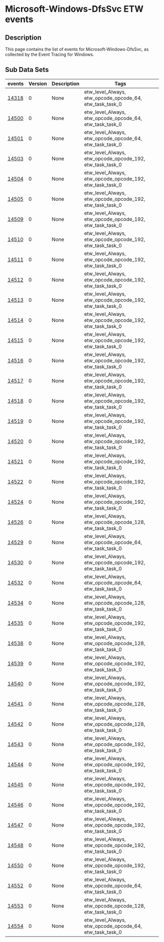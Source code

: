 # Microsoft-Windows-DfsSvc ETW events

## Description
This page contains the list of events for Microsoft-Windows-DfsSvc, as collected by the Event Tracing for Windows.

## Sub Data Sets
|events|Version|Description|Tags|
|---|---|---|---|
|[14318](events/event-14318.md)|0|None|etw_level_Always, etw_opcode_opcode_64, etw_task_task_0|
|[14500](events/event-14500.md)|0|None|etw_level_Always, etw_opcode_opcode_64, etw_task_task_0|
|[14501](events/event-14501.md)|0|None|etw_level_Always, etw_opcode_opcode_64, etw_task_task_0|
|[14503](events/event-14503.md)|0|None|etw_level_Always, etw_opcode_opcode_192, etw_task_task_0|
|[14504](events/event-14504.md)|0|None|etw_level_Always, etw_opcode_opcode_192, etw_task_task_0|
|[14505](events/event-14505.md)|0|None|etw_level_Always, etw_opcode_opcode_192, etw_task_task_0|
|[14509](events/event-14509.md)|0|None|etw_level_Always, etw_opcode_opcode_192, etw_task_task_0|
|[14510](events/event-14510.md)|0|None|etw_level_Always, etw_opcode_opcode_192, etw_task_task_0|
|[14511](events/event-14511.md)|0|None|etw_level_Always, etw_opcode_opcode_192, etw_task_task_0|
|[14512](events/event-14512.md)|0|None|etw_level_Always, etw_opcode_opcode_192, etw_task_task_0|
|[14513](events/event-14513.md)|0|None|etw_level_Always, etw_opcode_opcode_192, etw_task_task_0|
|[14514](events/event-14514.md)|0|None|etw_level_Always, etw_opcode_opcode_192, etw_task_task_0|
|[14515](events/event-14515.md)|0|None|etw_level_Always, etw_opcode_opcode_192, etw_task_task_0|
|[14516](events/event-14516.md)|0|None|etw_level_Always, etw_opcode_opcode_192, etw_task_task_0|
|[14517](events/event-14517.md)|0|None|etw_level_Always, etw_opcode_opcode_192, etw_task_task_0|
|[14518](events/event-14518.md)|0|None|etw_level_Always, etw_opcode_opcode_192, etw_task_task_0|
|[14519](events/event-14519.md)|0|None|etw_level_Always, etw_opcode_opcode_192, etw_task_task_0|
|[14520](events/event-14520.md)|0|None|etw_level_Always, etw_opcode_opcode_192, etw_task_task_0|
|[14521](events/event-14521.md)|0|None|etw_level_Always, etw_opcode_opcode_192, etw_task_task_0|
|[14522](events/event-14522.md)|0|None|etw_level_Always, etw_opcode_opcode_192, etw_task_task_0|
|[14524](events/event-14524.md)|0|None|etw_level_Always, etw_opcode_opcode_192, etw_task_task_0|
|[14526](events/event-14526.md)|0|None|etw_level_Always, etw_opcode_opcode_128, etw_task_task_0|
|[14529](events/event-14529.md)|0|None|etw_level_Always, etw_opcode_opcode_64, etw_task_task_0|
|[14530](events/event-14530.md)|0|None|etw_level_Always, etw_opcode_opcode_192, etw_task_task_0|
|[14532](events/event-14532.md)|0|None|etw_level_Always, etw_opcode_opcode_64, etw_task_task_0|
|[14534](events/event-14534.md)|0|None|etw_level_Always, etw_opcode_opcode_128, etw_task_task_0|
|[14535](events/event-14535.md)|0|None|etw_level_Always, etw_opcode_opcode_192, etw_task_task_0|
|[14538](events/event-14538.md)|0|None|etw_level_Always, etw_opcode_opcode_128, etw_task_task_0|
|[14539](events/event-14539.md)|0|None|etw_level_Always, etw_opcode_opcode_192, etw_task_task_0|
|[14540](events/event-14540.md)|0|None|etw_level_Always, etw_opcode_opcode_192, etw_task_task_0|
|[14541](events/event-14541.md)|0|None|etw_level_Always, etw_opcode_opcode_128, etw_task_task_0|
|[14542](events/event-14542.md)|0|None|etw_level_Always, etw_opcode_opcode_128, etw_task_task_0|
|[14543](events/event-14543.md)|0|None|etw_level_Always, etw_opcode_opcode_192, etw_task_task_0|
|[14544](events/event-14544.md)|0|None|etw_level_Always, etw_opcode_opcode_192, etw_task_task_0|
|[14545](events/event-14545.md)|0|None|etw_level_Always, etw_opcode_opcode_192, etw_task_task_0|
|[14546](events/event-14546.md)|0|None|etw_level_Always, etw_opcode_opcode_192, etw_task_task_0|
|[14547](events/event-14547.md)|0|None|etw_level_Always, etw_opcode_opcode_192, etw_task_task_0|
|[14548](events/event-14548.md)|0|None|etw_level_Always, etw_opcode_opcode_192, etw_task_task_0|
|[14550](events/event-14550.md)|0|None|etw_level_Always, etw_opcode_opcode_192, etw_task_task_0|
|[14552](events/event-14552.md)|0|None|etw_level_Always, etw_opcode_opcode_64, etw_task_task_0|
|[14553](events/event-14553.md)|0|None|etw_level_Always, etw_opcode_opcode_128, etw_task_task_0|
|[14554](events/event-14554.md)|0|None|etw_level_Always, etw_opcode_opcode_64, etw_task_task_0|
